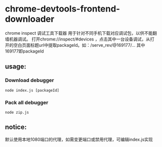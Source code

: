 # chrome-devtools-frontend-downloader
chrome inspect 调试工具下载器 用于针对不同手机下载对应调试包，以供不能翻墙机器调试。
打开chrome://inspect/#devices ，点击其中一台设备调试，从打开的空白页面标题url中提取packageId。如：/serve_rev/@169177/... 其中169177即packageId
## usage:
### Download debugger
```
node index.js [packageId]
```
### Pack all debugger
```
node zip.js
```
## notice:
默认使用本地1080端口的代理，如需变更端口或禁用代理，可编辑index.js实现
